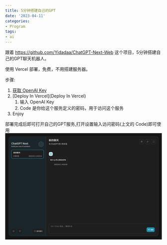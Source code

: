 ```yaml
---
title: 5分钟搭建自己的GPT
date: '2023-04-11'
categories:
- Program
tags:
- ai
---
```


跟着 https://github.com/Yidadaa/ChatGPT-Next-Web 这个项目，5分钟搭建自己的GPT聊天机器人。

使用 Vercel 部署，免费，不用搭建服务器。

步骤:
1. [获取 OpenAI Key](https://platform.openai.com/account/api-keys) 
2. [Deploy In Vercel](Deploy In Vercel)
   1. 输入 OpenAI Key
   2. Code 是你给这个服务定义的密码，用于访问这个服务
3. Enjoy

部署完成后即可打开自己的GPT服务,打开设置输入访问密码(上文的 Code)即可使用
![img](img/img_2.png)